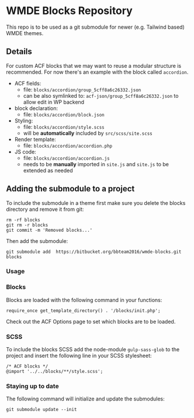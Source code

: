 # WMDE Blocks Repository

This repo is to be used as a git submodule for newer (e.g. Tailwind based) WMDE themes.

## Details

For custom ACF blocks that we may want to reuse a modular structure is recommended. For now there's an example with the block called `accordion`.

- ACF fields:
  - file: `blocks/accordion/group_5cff8a6c26332.json`
  - can be also symlinked to: `acf-json/group_5cff8a6c26332.json` to allow edit in WP backend
- block declaration:
  - file: `blocks/accordion/block.json`
- Styling:
  - file: `blocks/accordion/style.scss`
  - will be **automatically** included by `src/scss/site.scss`
- Render template:
  - file: `blocks/accordion/accordion.php`
- JS code:
  - file: `blocks/accordion/accordion.js`
  - needs to be **manually** imported in `site.js` and `site.js` to be extended as needed

## Adding the submodule to a project

To include the submodule in a theme first make sure you delete the blocks directory and remove it from git:

```
rm -rf blocks
git rm -r blocks
git commit -m 'Removed blocks...'
```

Then add the submodule:

```
git submodule add  https://bitbucket.org/bbteam2016/wmde-blocks.git blocks
```

### Usage

### Blocks

Blocks are loaded with the following command in your functions:

```
require_once get_template_directory() . '/blocks/init.php';
```

Check out the ACF Options page to set which blocks are to be loaded.

### SCSS

To include the blocks SCSS add the node-module `gulp-sass-glob` to the project and insert the following line in your SCSS stylesheet:

```
/* ACF blocks */
@import '../../blocks/**/style.scss';
```

### Staying up to date

The following command will initialize and update the submodules:

```
git submodule update --init
```
